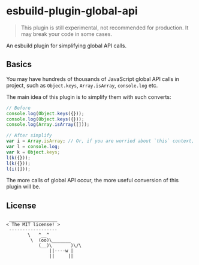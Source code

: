 # esbuild-plugin-global-api

> This plugin is still experimental, not recommended for production. It may break your code in some cases.

An esbuild plugin for simplifying global API calls.

## Basics

You may have hundreds of thousands of JavaScript global API calls in project, such as `Object.keys`, `Array.isArray`, `console.log` etc.

The main idea of this plugin is to simplify them with such converts:

```js
// Before
console.log(Object.keys({}));
console.log(Object.keys({}));
console.log(Array.isArray([]));
```

```js
// After simplify
var i = Array.isArray; // Or, if you are worried about `this` context, it can be `Array.isArray.bind(Array)`
var l = console.log;
var k = Object.keys;
l(k({}));
l(k({}));
l(i([]));
```

The more calls of global API occur, the more useful conversion of this plugin will be.

## License

```text
 __________________
< The MIT license! >
 ------------------
        \   ^__^
         \  (oo)\_______
            (__)\       )\/\
                ||----w |
                ||     ||
```